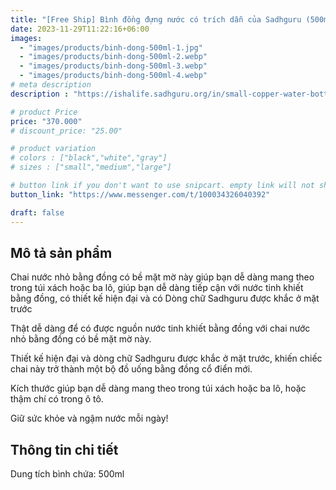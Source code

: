 ```yaml
---
title: "[Free Ship] Bình đồng đựng nước có trích dẫn của Sadhguru (500ml)"
date: 2023-11-29T11:22:16+06:00
images: 
  - "images/products/binh-dong-500ml-1.jpg"
  - "images/products/binh-dong-500ml-2.webp"
  - "images/products/binh-dong-500ml-3.webp"
  - "images/products/binh-dong-500ml-4.webp"
# meta description
description : "https://ishalife.sadhguru.org/in/small-copper-water-bottle-with-sadhguru-quote"

# product Price
price: "370.000"
# discount_price: "25.00"

# product variation
# colors : ["black","white","gray"]
# sizes : ["small","medium","large"]

# button link if you don't want to use snipcart. empty link will not show button
button_link: "https://www.messenger.com/t/100034326040392"

draft: false
---
```

<b><h2>Mô tả sản phẩm</h2></b>

Chai nước nhỏ bằng đồng có bề mặt mờ này giúp bạn dễ dàng mang theo trong túi xách hoặc ba lô, giúp bạn dễ dàng tiếp cận với nước tinh khiết bằng đồng, có thiết kế hiện đại và có Dòng chữ Sadhguru được khắc ở mặt trước

Thật dễ dàng để có được nguồn nước tinh khiết bằng đồng với chai nước nhỏ bằng đồng có bề mặt mờ này.

Thiết kế hiện đại và dòng chữ Sadhguru được khắc ở mặt trước, khiến chiếc chai này trở thành một bộ đồ uống bằng đồng cổ điển mới.

Kích thước giúp bạn dễ dàng mang theo trong túi xách hoặc ba lô, hoặc thậm chí có trong ô tô.

Giữ sức khỏe và ngậm nước mỗi ngày!


<b><h2>Thông tin chi tiết</h2></b>

Dung tích bình chứa: 500ml